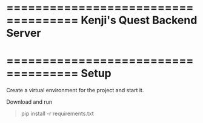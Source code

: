 ====================================
Kenji's Quest Backend Server
====================================

====================================
Setup
====================================
Create a virtual environment for the project and start it.

Download and run

>  pip install -r requirements.txt